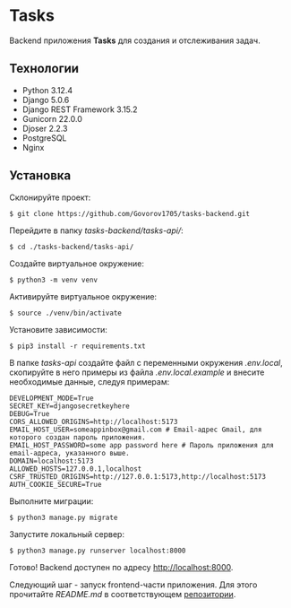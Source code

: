 ﻿# Tasks

Backend приложения **Tasks** для создания и отслеживания задач.

## Технологии

- Python 3.12.4
- Django 5.0.6
- Django REST Framework 3.15.2
- Gunicorn 22.0.0
- Djoser 2.2.3
- PostgreSQL
- Nginx

## Установка

Склонируйте проект:

`$ git clone https://github.com/Govorov1705/tasks-backend.git`

Перейдите в папку _tasks-backend/tasks-api/_:

`$ cd ./tasks-backend/tasks-api/`

Создайте виртуальное окружение:

`$ python3 -m venv venv`

Активируйте виртуальное окружение:

`$ source ./venv/bin/activate`

Установите зависимости:

`$ pip3 install -r requirements.txt`

В папке _tasks-api_ cоздайте файл с переменными окружения _.env.local_, скопируйте в него примеры из файла _.env.local.example_ и внесите необходимые данные, следуя примерам:

```
DEVELOPMENT_MODE=True
SECRET_KEY=djangosecretkeyhere
DEBUG=True
CORS_ALLOWED_ORIGINS=http://localhost:5173
EMAIL_HOST_USER=someappinbox@gmail.com # Email-адрес Gmail, для которого создан пароль приложения.
EMAIL_HOST_PASSWORD=some app password here # Пароль приложения для email-адреса, указанного выше.
DOMAIN=localhost:5173
ALLOWED_HOSTS=127.0.0.1,localhost
CSRF_TRUSTED_ORIGINS=http://127.0.0.1:5173,http://localhost:5173
AUTH_COOKIE_SECURE=True
```

Выполните миграции:

`$ python3 manage.py migrate`

Запустите локальный сервер:

`$ python3 manage.py runserver localhost:8000`

Готово! Backend доступен по адресу [http://localhost:8000](http://localhost:8000).

Следующий шаг - запуск frontend-части приложения. Для этого прочитайте _README.md_ в соответствующем [репозитории](https://github.com/Govorov1705/tasks-frontend).
